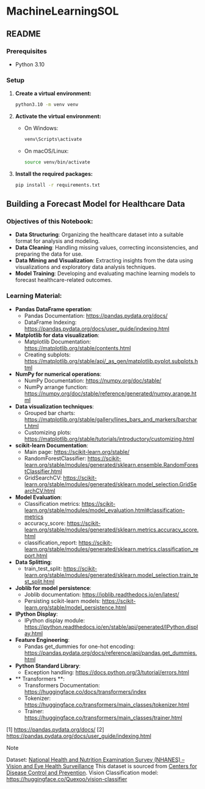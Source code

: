 # MachineLearningSOL


## README

### Prerequisites

- Python 3.10

### Setup

1. **Create a virtual environment:**

    ```bash
    python3.10 -m venv venv
    ```

2. **Activate the virtual environment:**

    - On Windows:

        ```bash
        venv\Scripts\activate
        ```

    - On macOS/Linux:

        ```bash
        source venv/bin/activate
        ```

3. **Install the required packages:**

    ```bash
    pip install -r requirements.txt
    ```

## Building a Forecast Model for Healthcare Data

### Objectives of this Notebook:

- **Data Structuring**: Organizing the healthcare dataset into a suitable format for analysis and modeling.
- **Data Cleaning**: Handling missing values, correcting inconsistencies, and preparing the data for use.
- **Data Mining and Visualization**: Extracting insights from the data using visualizations and exploratory data analysis techniques.
- **Model Training**: Developing and evaluating machine learning models to forecast healthcare-related outcomes.

### Learning Material:
- **Pandas DataFrame operation**:
    - Pandas Documentation: https://pandas.pydata.org/docs/
    - DataFrame Indexing: https://pandas.pydata.org/docs/user_guide/indexing.html
- **Matplotlib for data visualization**:
    - Matplotlib Documentation: https://matplotlib.org/stable/contents.html
    - Creating subplots: https://matplotlib.org/stable/api/_as_gen/matplotlib.pyplot.subplots.html
- **NumPy for numerical operations**: 
    - NumPy Documentation: https://numpy.org/doc/stable/
    - NumPy arrange function: https://numpy.org/doc/stable/reference/generated/numpy.arange.html
- **Data visualization techniques**:
    - Grouped bar charts: https://matplotlib.org/stable/gallery/lines_bars_and_markers/barchart.html
    - Customizing plots: https://matplotlib.org/stable/tutorials/introductory/customizing.html
- **scikit-learn Documentation**:
   - Main page: https://scikit-learn.org/stable/
   - RandomForestClassifier: https://scikit-learn.org/stable/modules/generated/sklearn.ensemble.RandomForestClassifier.html
   - GridSearchCV: https://scikit-learn.org/stable/modules/generated/sklearn.model_selection.GridSearchCV.html
- **Model Evaluation**:
   - Classification metrics: https://scikit-learn.org/stable/modules/model_evaluation.html#classification-metrics
   - accuracy_score: https://scikit-learn.org/stable/modules/generated/sklearn.metrics.accuracy_score.html
   - classification_report: https://scikit-learn.org/stable/modules/generated/sklearn.metrics.classification_report.html
- **Data Splitting**:
   - train_test_split: https://scikit-learn.org/stable/modules/generated/sklearn.model_selection.train_test_split.html
- **Joblib for model persistence**:
   - Joblib documentation: https://joblib.readthedocs.io/en/latest/
   - Persisting scikit-learn models: https://scikit-learn.org/stable/model_persistence.html
- **IPython Display**:
   - IPython display module: https://ipython.readthedocs.io/en/stable/api/generated/IPython.display.html
- **Feature Engineering**:
   - Pandas get_dummies for one-hot encoding: https://pandas.pydata.org/docs/reference/api/pandas.get_dummies.html
- **Python Standard Library**:
   - Exception handling: https://docs.python.org/3/tutorial/errors.html
- ** Transformers **:
  - Transformers Documentation: https://huggingface.co/docs/transformers/index
  - Tokenizer: https://huggingface.co/transformers/main_classes/tokenizer.html
  - Trainer: https://huggingface.co/transformers/main_classes/trainer.html

[1] https://pandas.pydata.org/docs/
[2] https://pandas.pydata.org/docs/user_guide/indexing.html

> [!NOTE]
> 
> Dataset: [National Health and Nutrition Examination Survey (NHANES) – Vision and Eye Health Surveillance](https://healthdata.gov/dataset/National-Health-and-Nutrition-Examination-Survey-N/mbgv-hccf/about_data)
> This dataset is sourced from [Centers for Disease Control and Prevention](https://www.cdc.gov/visionhealth/vehss/index.html).
> Vision Classification model: https://huggingface.co/Quexoo/vision-classifier

